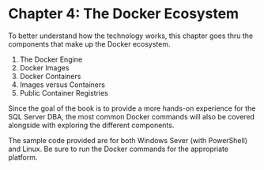 # Chapter 4: The Docker Ecosystem

To better understand how the technology works, this chapter goes thru the components that make up the Docker ecosystem. 

1. The Docker Engine
2. Docker Images
3. Docker Containers
4. Images versus Containers
5. Public Container Registries

Since the goal of the book is to provide a more hands-on experience for the SQL Server DBA, the most common Docker commands will also be covered alongside with exploring the different components. 

The sample code provided are for both Windows Sever (with PowerShell) and Linux. Be sure to run the Docker commands for the appropriate platform.